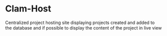 # Clam-Host
Centralized project hosting site displaying projects created and added to the database and if possible to display the content of the project in live view

